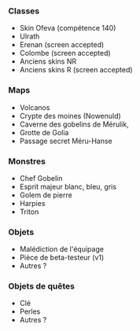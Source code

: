 ### Classes

- Skin Ofeva (compétence 140)
- Ulrath
- Erenan (screen accepted)
- Colombe (screen accepted)
- Anciens skins NR
- Anciens skins R (screen accepted)

### Maps

- Volcanos
- Crypte des moines (Nowenuld)
- Caverne des gobelins de Mérulik,
- Grotte de Golia
- Passage secret Méru-Hanse

### Monstres

- Chef Gobelin
- Esprit majeur blanc, bleu, gris
- Golem de pierre
- Harpies
- Triton

### Objets

- Malédiction de l'équipage
- Pièce de beta-testeur (v1)
- Autres ?

### Objets de quêtes

- Clé
- Perles
- Autres ?
